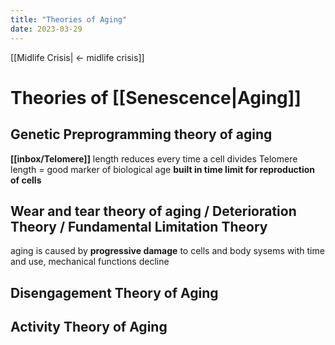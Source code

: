 ```yaml
---
title: "Theories of Aging"
date: 2023-03-29
---
```


[[Midlife Crisis| <- midlife crisis]]

# Theories of [[Senescence|Aging]]
## Genetic Preprogramming theory of aging 
**[[inbox/Telomere]]** length reduces every time a cell divides
Telomere length = good marker of biological age
**built in time limit for reproduction of cells**

## Wear and tear theory of aging / Deterioration Theory / Fundamental Limitation Theory 
aging is caused by **progressive damage** to cells and body sysems
with time and use, mechanical functions decline

## Disengagement Theory of Aging 

## Activity Theory of Aging
